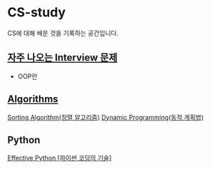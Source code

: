 # CS-study
CS에 대해 배운 것을 기록하는 공간입니다.

## [자주 나오는 Interview 문제](https://github.com/dojinkimm/CS-study/tree/master/common_interview_question)
- OOP란

## [Algorithms](https://github.com/dojinkimm/CS-study/tree/master/algorithm)
[Sorting Algorithm(정렬 알고리즘)](https://github.com/dojinkimm/CS-study/blob/master/algorithm/sort-algorithm.md)
[Dynamic Programming(동적 계획법)](https://github.com/dojinkimm/CS-study/blob/master/algorithm/dynamic-programming.md)

## Python
[Effective Python [파이썬 코딩의 기술]](https://github.com/dojinkimm/CS-study/tree/master/python)
